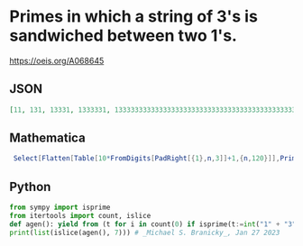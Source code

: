 # Primes in which a string of 3's is sandwiched between two 1's\.
https://oeis.org/A068645
## JSON
```JSON
[11, 131, 13331, 1333331, 13333333333333333333333333333333333333333333333333333333333333333333333333333333333333333333331]
```
## Mathematica
```Mathematica
 Select[Flatten[Table[10*FromDigits[PadRight[{1},n,3]]+1,{n,120}]],PrimeQ] (* _Harvey P. Dale_, Aug 09 2020 *)
```
## Python
```Python
from sympy import isprime
from itertools import count, islice
def agen(): yield from (t for i in count(0) if isprime(t:=int("1" + "3"*i + "1")))
print(list(islice(agen(), 7))) # _Michael S. Branicky_, Jan 27 2023
```
